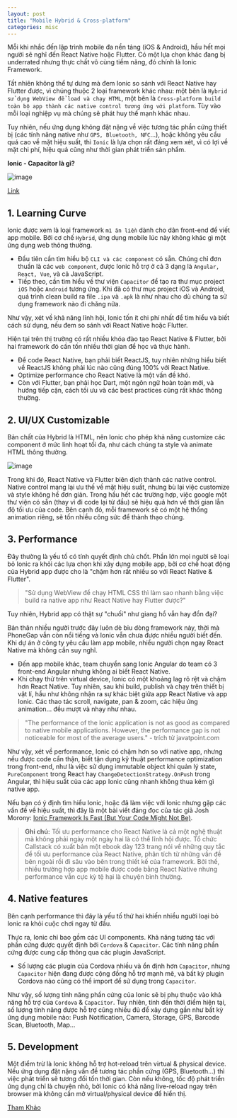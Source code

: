 ```yaml
---
layout: post
title: "Mobile Hybrid & Cross-platform"
categories: misc
---
```


Mỗi khi nhắc đến lập trình mobile đa nền tảng (iOS & Android), hầu hết mọi người sẽ nghĩ đến React Native hoặc Flutter. Có một lựa chọn khác đang bị underrated nhưng thực chất vô cùng tiềm năng, đó chính là Ionic Framework.

Tất nhiên không thể tự dưng mà đem Ionic so sánh với React Native hay Flutter được, vì chúng thuộc 2 loại framework khác nhau: một bên là `Hybrid sử dụng WebView để load và chạy HTML`, một bên là `Cross-platform build toàn bộ app thành các native control tương ứng với platform`. Tùy vào mỗi loại nghiệp vụ mà chúng sẽ phát huy thế mạnh khác nhau.

Tuy nhiên, nếu ứng dụng không đặt nặng về việc tương tác phần cứng thiết bị (các tính năng native như `GPS, Bluetooth, NFC`...), hoặc không yêu cầu quá cao về mặt hiệu suất, thì `Ionic` là lựa chọn rất đáng xem xét, vì có lợi về mặt chi phí, hiệu quả cũng như thời gian phát triển sản phẩm.

**Ionic - Capacitor là gì?**

![image](https://github.com/user-attachments/assets/fdc418ca-573c-4a37-8b32-c7ad5210735d)

[Link]()

## 1. Learning Curve

Ionic được xem là loại framework `mì ăn liền` dành cho dân front-end để viết app mobile. Bởi cơ chế `Hybrid`, ứng dụng mobile lúc này không khác gì một ứng dụng web thông thường.

- Đầu tiên cần tìm hiểu bộ `CLI và các component` có sẵn. Chúng chỉ đơn thuần là các `web component`, được Ionic hỗ trợ ở cả 3 dạng là `Angular, React, Vue`, và cả JavaScript.
- Tiếp theo, cần tìm hiểu về thư viện `Capacitor` để tạo ra thư mục project `iOS` hoặc `Android` tương ứng. Khi đã có thư mục project iOS và Android, quá trình clean build ra file `.ipa` và `.apk` là như nhau cho dù chúng ta sử dụng framework nào đi chăng nữa.

Như vậy, xét về khả năng lĩnh hội, Ionic tốn ít chi phí nhất để tìm hiểu và biết cách sử dụng, nếu đem so sánh với React Native hoặc Flutter.

Hiện tại trên thị trường có rất nhiều khóa đào tạo React Native & Flutter, bởi hai framework đó cần tốn nhiều thời gian để học và thực hành.

- Để code React Native, bạn phải biết ReactJS, tuy nhiên những hiểu biết về ReactJS không phải lúc nào cũng đúng 100% với React Native.
- Optimize performance cho React Native là một vấn đề khó.
- Còn với Flutter, bạn phải học Dart, một ngôn ngữ hoàn toàn mới, và hướng tiếp cận, cách tối ưu và các best practices cũng rất khác thông thường.

## 2. UI/UX Customizable

Bản chất của Hybrid là HTML, nên Ionic cho phép khả năng customize các component ở mức linh hoạt tối đa, như cách chúng ta style và animate HTML thông thường.

![image](https://github.com/user-attachments/assets/a7ea0533-8ab9-4952-abb4-c259d9f3629c)

Trong khi đó, React Native và Flutter biên dịch thành các native control. Native control mang lại ưu thế về mặt hiệu suất, nhưng bù lại việc customize và style không hề đơn giản. Trong hầu hết các trường hợp, việc google một thư viện có sẵn (thay vì đi code lại từ đầu) sẽ hiệu quả hơn về thời gian lẫn độ tối ưu của code. Bên cạnh đó, mỗi framework sẽ có một hệ thống animation riêng, sẽ tốn nhiều công sức để thành thạo chúng.

## 3. Performance

Đây thường là yếu tố có tính quyết định chủ chốt. Phần lớn mọi người sẽ loại bỏ Ionic ra khỏi các lựa chọn khi xây dựng mobile app, bởi cơ chế hoạt động của Hybrid app được cho là "chậm hơn rất nhiều so với React Native & Flutter".

> "Sử dụng WebView để chạy HTML CSS thì làm sao nhanh bằng việc build ra native app như React Native hay Flutter được?"

Tuy nhiên, Hybrid app có thật sự "chuối" như giang hồ vẫn hay đồn đại?

Bản thân nhiều người trước đây luôn dè bỉu dòng framework này, thời mà PhoneGap vẫn còn nổi tiếng và Ionic vẫn chưa được nhiều người biết đến. Khi dự án ở công ty yêu cầu làm app mobile, nhiều người chọn ngay React Native mà không cần suy nghĩ.

- Đến app mobile khác, team chuyển sang Ionic Angular do team có 3 front-end Angular nhưng không ai biết React Native.
- Khi chạy thử trên virtual device, Ionic có một khoảng lag rõ rệt và chậm hơn React Native. Tuy nhiên, sau khi build, publish và chạy trên thiết bị vật lí, hầu như không nhận ra sự khác biệt giữa app React Native và app Ionic. Các thao tác scroll, navigate, pan & zoom, các hiệu ứng animation... đều mượt và nhạy như nhau.

> "The performance of the Ionic application is not as good as compared to native mobile applications. However, the performance gap is not noticeable for most of the average users." - trích từ javatpoint.com

Như vậy, xét về performance, Ionic có chậm hơn so với native app, nhưng nếu được code cẩn thận, biết tận dụng kỹ thuật performance optimization trong front-end, như là việc sử dụng immutable object khi quản lý state, `PureComponent` trong React hay `ChangeDetectionStrategy.OnPush` trong Angular, thì hiệu suất của các app Ionic cũng nhanh không thua kém gì native app.

Nếu bạn có ý định tìm hiểu Ionic, hoặc đã làm việc với Ionic nhưng gặp các vấn đề về hiệu suất, thì đây là một bài viết đáng đọc của tác giả Josh Morony: [Ionic Framework Is Fast (But Your Code Might Not Be)](https://www.joshmorony.com/ionic-framework-is-fast-but-your-code-might-not-be/).

> **Ghi chú:** Tối ưu performance cho React Native là cả một nghệ thuật mà không phải ngày một ngày hai là có thể lĩnh hội được. Tổ chức Callstack có xuất bản một ebook dày 123 trang nói về những quy tắc để tối ưu performance của React Native, phân tích từ những vấn đề bên ngoài rồi đi sâu vào bên trong thiết kế của framework. Bởi thế, nhiều trường hợp app mobile được code bằng React Native nhưng performance vẫn cực kỳ tệ hại là chuyện bình thường.

## 4. Native features

Bên cạnh performance thì đây là yếu tố thứ hai khiến nhiều người loại bỏ Ionic ra khỏi cuộc chơi ngay từ đầu.

Thực ra, Ionic chỉ bao gồm các UI components. Khả năng tương tác với phần cứng được quyết định bởi `Cordova` & `Capacitor`. Các tính năng phần cứng được cung cấp thông qua các plugin JavaScript.

- Số lượng các plugin của Cordova nhiều và ổn định hơn `Capacitor`, nhưng `Capacitor` hiện đang được cộng đồng hỗ trợ mạnh mẽ, và bất kỳ plugin Cordova nào cũng có thể import để sử dụng trong `Capacitor`.

Như vậy, số lượng tính năng phần cứng của Ionic sẽ bị phụ thuộc vào khả năng hỗ trợ của `Cordova` & `Capacitor`. Tuy nhiên, tính đến thời điểm hiện tại, số lượng tính năng được hỗ trợ cũng nhiều đủ để xây dựng gần như bất kỳ ứng dụng mobile nào: Push Notification, Camera, Storage, GPS, Barcode Scan, Bluetooth, Map...

## 5. Development

Một điểm trừ là Ionic không hỗ trợ hot-reload trên virtual & physical device. Nếu ứng dụng đặt nặng vấn đề tương tác phần cứng (GPS, Bluetooth...) thì việc phát triển sẽ tương đối tốn thời gian. Còn nếu không, tốc độ phát triển ứng dụng chỉ là chuyện nhỏ, bởi Ionic có khả năng live-reload ngay trên browser mà không cần mở virtual/physical device để hiển thị.

[Tham Khảo](https://viblo.asia/p/ionic-ung-vien-bi-underrated-trong-lang-mobile-framework-LzD5d964KjY)
